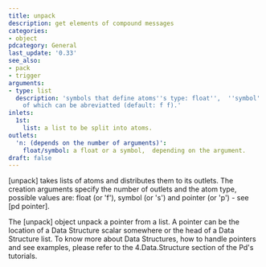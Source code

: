 ```yaml
---
title: unpack
description: get elements of compound messages
categories:
- object
pdcategory: General
last_update: '0.33'
see_also:
- pack
- trigger
arguments:
- type: list
  description: 'symbols that define atoms''s type: float'',  ''symbol'',  and ''pointer'',  all
    of which can be abreviatted (default: f f).'
inlets:
  1st:
    list: a list to be split into atoms.
outlets:
  'n: (depends on the number of arguments)':
    float/symbol: a float or a symbol,  depending on the argument.
draft: false
---
```

[unpack] takes lists of atoms and distributes them to its outlets. The creation arguments specify the number of outlets and the atom type,  possible values are: float (or 'f'),  symbol (or 's') and pointer (or 'p') - see [pd pointer].

The [unpack] object unpack a pointer from a list. A pointer can be the location of a Data Structure scalar somewhere or the head of a Data Structure list. To know more about Data Structures,  how to handle pointers and see examples,  please refer to the 4.Data.Structure section of the Pd's tutorials.
